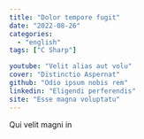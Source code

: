 ```yaml
---
title: "Dolor tempore fugit"
date: "2022-08-26"
categories:
  - "english"
tags: ["C Sharp"]

youtube: "Velit alias aut volu"
cover: "Distinctio Aspernat"
github: "Odio ipsum nobis rem"
linkedin: "Eligendi perferendis"
site: "Esse magna voluptatu"
---
```




Qui velit magni in
